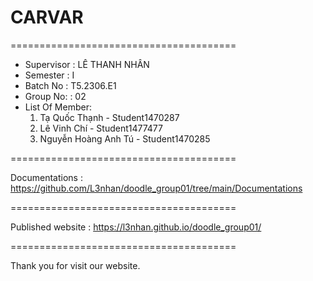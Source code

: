 # CARVAR
=======================================
- Supervisor : LÊ THANH NHÂN
- Semester : I
- Batch No : T5.2306.E1
- Group No: : 02
- List Of Member:
  1.  Tạ Quốc Thạnh - Student1470287
  2.  Lê Vinh Chí - Student1477477
  3.  Nguyễn Hoàng Anh Tú - Student1470285

=======================================

Documentations : https://github.com/L3nhan/doodle_group01/tree/main/Documentations

=======================================

Published website : https://l3nhan.github.io/doodle_group01/

=======================================

Thank you for visit our website.
